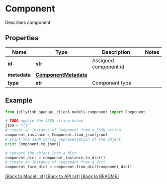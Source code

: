 # Component

Describes component

## Properties
Name | Type | Description | Notes
------------ | ------------- | ------------- | -------------
**id** | **str** | Assigned component id | 
**metadata** | [**ComponentMetadata**](ComponentMetadata.md) |  | 
**type** | **str** | Component type | 

## Example

```python
from jellyfish_openapi_client.models.component import Component

# TODO update the JSON string below
json = "{}"
# create an instance of Component from a JSON string
component_instance = Component.from_json(json)
# print the JSON string representation of the object
print Component.to_json()

# convert the object into a dict
component_dict = component_instance.to_dict()
# create an instance of Component from a dict
component_form_dict = component.from_dict(component_dict)
```
[[Back to Model list]](../README.md#documentation-for-models) [[Back to API list]](../README.md#documentation-for-api-endpoints) [[Back to README]](../README.md)


